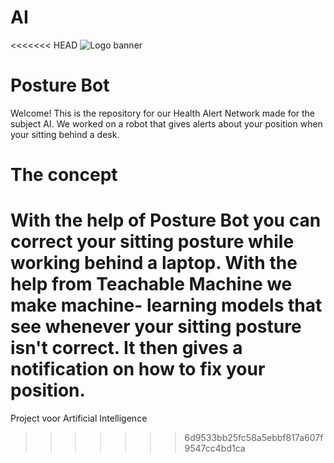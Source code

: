 # AI
<<<<<<< HEAD
![Logo banner](.styles/images/PB_logo_banner)
# Posture Bot

Welcome! This is the repository for our Health Alert Network made for the subject AI. We worked on a robot that gives alerts about your position when your sitting behind a desk. 

# The concept

With the help of Posture Bot you can correct your sitting posture while working behind a laptop. With the help from Teachable Machine we make machine- learning models that see whenever your sitting posture isn't correct. It then gives a notification on how to fix your position.
=======

Project voor Artificial Intelligence
>>>>>>> 6d9533bb25fc58a5ebbf817a607f9547cc4bd1ca
